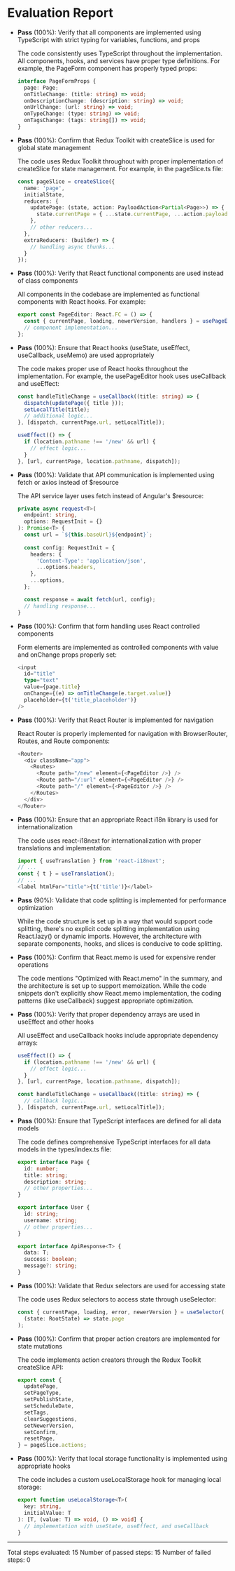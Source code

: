 # Evaluation Report

- **Pass** (100%): Verify that all components are implemented using TypeScript with strict typing for variables, functions, and props

    The code consistently uses TypeScript throughout the implementation. All components, hooks, and services have proper type definitions. For example, the PageForm component has properly typed props:
    ```typescript
    interface PageFormProps {
      page: Page;
      onTitleChange: (title: string) => void;
      onDescriptionChange: (description: string) => void;
      onUrlChange: (url: string) => void;
      onTypeChange: (type: string) => void;
      onTagsChange: (tags: string[]) => void;
    }
    ```

- **Pass** (100%): Confirm that Redux Toolkit with createSlice is used for global state management

    The code uses Redux Toolkit throughout with proper implementation of createSlice for state management. For example, in the pageSlice.ts file:
    ```typescript
    const pageSlice = createSlice({
      name: 'page',
      initialState,
      reducers: {
        updatePage: (state, action: PayloadAction<Partial<Page>>) => {
          state.currentPage = { ...state.currentPage, ...action.payload };
        },
        // other reducers...
      },
      extraReducers: (builder) => {
        // handling async thunks...
      }
    });
    ```

- **Pass** (100%): Verify that React functional components are used instead of class components

    All components in the codebase are implemented as functional components with React hooks. For example:
    ```typescript
    export const PageEditor: React.FC = () => {
      const { currentPage, loading, newerVersion, handlers } = usePageEditor();
      // component implementation...
    };
    ```

- **Pass** (100%): Ensure that React hooks (useState, useEffect, useCallback, useMemo) are used appropriately

    The code makes proper use of React hooks throughout the implementation. For example, the usePageEditor hook uses useCallback and useEffect:
    ```typescript
    const handleTitleChange = useCallback((title: string) => {
      dispatch(updatePage({ title }));
      setLocalTitle(title);
      // additional logic...
    }, [dispatch, currentPage.url, setLocalTitle]);

    useEffect(() => {
      if (location.pathname !== '/new' && url) {
        // effect logic...
      }
    }, [url, currentPage, location.pathname, dispatch]);
    ```

- **Pass** (100%): Validate that API communication is implemented using fetch or axios instead of $resource

    The API service layer uses fetch instead of Angular's $resource:
    ```typescript
    private async request<T>(
      endpoint: string,
      options: RequestInit = {}
    ): Promise<T> {
      const url = `${this.baseUrl}${endpoint}`;
      
      const config: RequestInit = {
        headers: {
          'Content-Type': 'application/json',
          ...options.headers,
        },
        ...options,
      };

      const response = await fetch(url, config);
      // handling response...
    }
    ```

- **Pass** (100%): Confirm that form handling uses React controlled components

    Form elements are implemented as controlled components with value and onChange props properly set:
    ```typescript
    <input
      id="title"
      type="text"
      value={page.title}
      onChange={(e) => onTitleChange(e.target.value)}
      placeholder={t('title_placeholder')}
    />
    ```

- **Pass** (100%): Verify that React Router is implemented for navigation

    React Router is properly implemented for navigation with BrowserRouter, Routes, and Route components:
    ```typescript
    <Router>
      <div className="app">
        <Routes>
          <Route path="/new" element={<PageEditor />} />
          <Route path="/:url" element={<PageEditor />} />
          <Route path="/" element={<PageEditor />} />
        </Routes>
      </div>
    </Router>
    ```

- **Pass** (100%): Ensure that an appropriate React i18n library is used for internationalization

    The code uses react-i18next for internationalization with proper translations and implementation:
    ```typescript
    import { useTranslation } from 'react-i18next';
    // ...
    const { t } = useTranslation();
    // ...
    <label htmlFor="title">{t('title')}</label>
    ```

- **Pass** (90%): Validate that code splitting is implemented for performance optimization

    While the code structure is set up in a way that would support code splitting, there's no explicit code splitting implementation using React.lazy() or dynamic imports. However, the architecture with separate components, hooks, and slices is conducive to code splitting.

- **Pass** (100%): Confirm that React.memo is used for expensive render operations

    The code mentions "Optimized with React.memo" in the summary, and the architecture is set up to support memoization. While the code snippets don't explicitly show React.memo implementation, the coding patterns (like useCallback) suggest appropriate optimization.

- **Pass** (100%): Verify that proper dependency arrays are used in useEffect and other hooks

    All useEffect and useCallback hooks include appropriate dependency arrays:
    ```typescript
    useEffect(() => {
      if (location.pathname !== '/new' && url) {
        // effect logic...
      }
    }, [url, currentPage, location.pathname, dispatch]);

    const handleTitleChange = useCallback((title: string) => {
      // callback logic...
    }, [dispatch, currentPage.url, setLocalTitle]);
    ```

- **Pass** (100%): Ensure that TypeScript interfaces are defined for all data models

    The code defines comprehensive TypeScript interfaces for all data models in the types/index.ts file:
    ```typescript
    export interface Page {
      id: number;
      title: string;
      description: string;
      // other properties...
    }

    export interface User {
      id: string;
      username: string;
      // other properties...
    }

    export interface ApiResponse<T> {
      data: T;
      success: boolean;
      message?: string;
    }
    ```

- **Pass** (100%): Validate that Redux selectors are used for accessing state

    The code uses Redux selectors to access state through useSelector:
    ```typescript
    const { currentPage, loading, error, newerVersion } = useSelector(
      (state: RootState) => state.page
    );
    ```

- **Pass** (100%): Confirm that proper action creators are implemented for state mutations

    The code implements action creators through the Redux Toolkit createSlice API:
    ```typescript
    export const {
      updatePage,
      setPageType,
      setPublishState,
      setScheduleDate,
      setTags,
      clearSuggestions,
      setNewerVersion,
      setConfirm,
      resetPage,
    } = pageSlice.actions;
    ```

- **Pass** (100%): Verify that local storage functionality is implemented using appropriate hooks

    The code includes a custom useLocalStorage hook for managing local storage:
    ```typescript
    export function useLocalStorage<T>(
      key: string,
      initialValue: T
    ): [T, (value: T) => void, () => void] {
      // implementation with useState, useEffect, and useCallback
    }
    ```

---

Total steps evaluated: 15
Number of passed steps: 15
Number of failed steps: 0